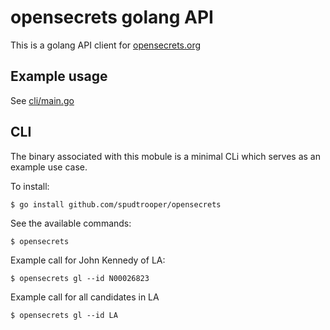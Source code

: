 # opensecrets golang API

This is a golang API client for [opensecrets.org](http://opensecrets.org)

## Example usage

See [cli/main.go](https://github.com/spudtrooper/opensecrets/blob/main/cli/main.go)

## CLI

The binary associated with this mobule is a minimal CLi which serves as an example use case.

To install:

```
$ go install github.com/spudtrooper/opensecrets
```

See the available commands:

```
$ opensecrets
```

Example call for John Kennedy of LA:

```
$ opensecrets gl --id N00026823
```


Example call for all candidates in LA

```
$ opensecrets gl --id LA
```